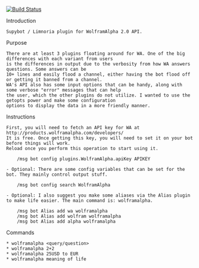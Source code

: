 [![Build Status](https://travis-ci.org/reticulatingspline/Supybot-WolframAlpha.svg?branch=master)](https://travis-ci.org/reticulatingspline/Supybot-WolframAlpha)

Introduction

    Supybot / Limnoria plugin for WolframAlpha 2.0 API.

Purpose

    There are at least 3 plugins floating around for WA. One of the big differences with each variant from users
    is the differences in output due to the verbosity from how WA answers questions. Some answers can be
    10+ lines and easily flood a channel, either having the bot flood off or getting it banned from a channel.
    WA's API also has some input options that can be handy, along with some verbose "error" messages that can help
    the user, which the other plugins do not utilize. I wanted to use the getopts power and make some configuration
    options to display the data in a more friendly manner.

Instructions

    First, you will need to fetch an API key for WA at http://products.wolframalpha.com/developers/
    It is free. Once getting this key, you will need to set it on your bot before things will work.
    Reload once you perform this operation to start using it.

        /msg bot config plugins.WolframAlpha.apiKey APIKEY

    - Optional: There are some config variables that can be set for the bot. They mainly control output stuff.

        /msg bot config search WolframAlpha

    - Optional: I also suggest you make some aliases via the Alias plugin to make life easier. The main command is: wolframalpha.

        /msg bot Alias add wa wolframalpha
        /msg bot Alias add wolfram wolframalpha
        /msg bot Alias add alpha wolframalpha

Commands

    * wolframalpha <query/question>
    * wolframalpha 2+2
    * wolframalpha 25USD to EUR
    * wolframalpha meaning of life
